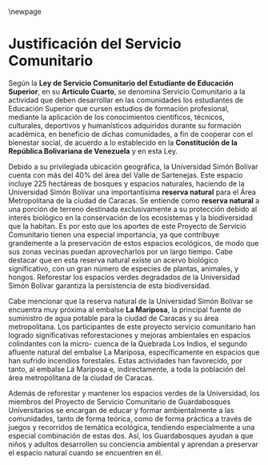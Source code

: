 \newpage

# Justificación del Servicio Comunitario

Según la **Ley de Servicio Comunitario del Estudiante de Educación Superior**,
en su **Artículo Cuarto**, se denomina Servicio Comunitario a la actividad que
deben desarrollar en las comunidades los estudiantes de Educación Superior que
cursen estudios de formación profesional, mediante la aplicación de los
conocimientos científicos, técnicos, culturales, deportivos y humanísticos
adquiridos durante su formación académica, en beneficio de dichas comunidades, a
fin de cooperar con el bienestar social, de acuerdo a lo establecido en la
**Constitución de la República Bolivariana de Venezuela** y en esta Ley.

Debido a su privilegiada ubicación geográfica, la Universidad Simón Bolívar
cuenta con más del 40% del área del Valle de Sartenejas. Este espacio incluye
225 hectáreas de bosques y espacios naturales, haciendo de la Universidad Simón
Bolívar una importantísima **reserva natural** para el Área Metropolitana de la
ciudad de Caracas. Se entiende como **reserva natural** a una porción de terreno
destinada exclusivamente a su protección debido al interés biológico en la
conservación de los ecosistemas y la biodiversidad que la habitan. Es por esto
que los aportes de este Proyecto de Servicio Comunitario tienen una especial
importancia, ya que contribuye grandemente a la preservación de estos espacios
ecológicos, de modo que sus zonas vecinas puedan aprovecharlos por un largo
tiempo. Cabe destacar que en esta reserva natural existe un acervo biológico
significativo, con un gran número de especies de plantas, animales, y hongos.
Reforestar los espacios verdes degradados de la Universidad Simón Bolívar
garantiza la persistencia de esta biodiversidad.

Cabe mencionar que la reserva natural de la Universidad Simón Bolívar se
encuentra muy próxima al embalse **La Mariposa**, la principal fuente de
suministro de agua potable para la ciudad de Caracas y su área metropolitana.
Los participantes de este proyecto servicio comunitario han logrado
significativas reforestaciones y mejoras ambientales en espacios colindantes con
la micro- cuenca de la Quebrada Los Indios, el segundo afluente natural del
embalse La Mariposa, específicamente en espacios que han sufrido incendios
forestales. Estas actividades han favorecido, por tanto, al embalse La Mariposa
e, indirectamente, a toda la población del área metropolitana de la ciudad de
Caracas.

Además de reforestar y mantener los espacios verdes de la Universidad, los
miembros del Proyecto de Servicio Comunitario de Guardabosques Universitarios se
encargan de educar y formar ambientalmente a las comunidades, tanto de forma
teórica, como de forma práctica a través de juegos y recorridos de temática
ecológica, tendiendo especialmente a una especial combinación de estas dos. Así,
los Guardabosques ayudan a que niños y adultos desarrollen su conciencia
ambiental y aprendan a preservar el espacio natural cuando se encuentren en él.
